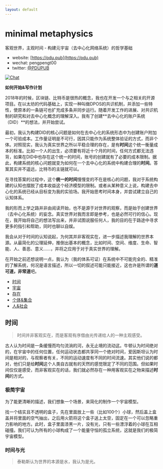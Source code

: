 ```yaml
---
layout: default
---
```


# minimal metaphysics
客观世界，主观时间 - 构建元宇宙（去中心化网络系统）的哲学基础

* website: [https://pdu.pub](https://pdu.pub)
* wechat: pengpengt00
* twitter: [@PDUPUB](https://twitter.com/pdupub)

[![Chat](https://img.shields.io/badge/gitter-Docs%20chat-4AB495.svg)](https://gitter.im/pdupub/Welcome)

**如何开始&写作计划** 

2018年的时候，区块链、比特币是很热的概念，我也在开发一个与之相关的开源项目。在以太坊的代码基础上，实现一种叫做DPOS的共识机制，并添加一些特性，使原本的一条链可也扩充成多条并同步运行。随着开发工作的进展、对共识机制的研究和对去中心化概念的理解深入。我有了创建**去中心化的账户系统（DID）**的想法，并开始尝试。

最初，我认为构建DID的核心问题是如何在去中心化的系统形态中为创建账户附加一个可验成本。工作量证明是不可行，因其只能作为系统整体验证的方式，而非个体。对照现实，我认为真实世界之所以平稳合理的存在，是有**时间**这个统一衡量成本的标准。比如一个人的出生，必须要有将近十个月的时间，任何方式都无法违背，如果在DID中也存在这个统一的时间，账号的创建就有了必要的成本限制。据此，构建系统的核心问题就变为如何在一个去中心化的系统中构建合理的**时间**。答案其实并不遥远，比特币的主链就可以。

在寻找答案的过程中，这个**统一的时间**慢慢变的不在是核心的问题，我对于系统构建的认知也摆脱了成本收益这个经济模型的限制。或者从某种意义上说，构建去中心化的系统已经从目标变为我的实验场。我开始思考时间本身，并尝试建立自己的认知体系。

我的形而上学之路并非由阅读开始，也不是源于对世界的观察，而是始于创建世界（去中心化系统）的妄念。真实世界对我而言即是参考，也是必然可行的信心。现在，我开始将自己的想法写出来，并非试图说服任何人，我的目的在于路途中寻求更多的指引和帮助，同时也聊以自娱。

我会从对于时间的认知说起，为何其并非客观实在，进一步描述我理解的世界本源。从最简化的公理延伸，推倒出基本的概念，比如时间、空间、维度、生命、智能、人、善恶、意义……，并将之应用于对于真实世界的理解。

在开始之前还想说明一点，我认为（我的体系可证）在系统中不可能完全的、精准的了解系统，何况是语言描述，所以一切的叙述可能只能接近，这也许是所谓的**道可道，非常道**吧。

<!-- MarkdownTOC depth=4 autolink=true bracket=round list_bullets="-*+" -->
- [时间](#时间)
- [宇宙](#宇宙)
- [存在](#存在)
- [个体&集合](#个体&集合)
- [人&社会](让你&社会)
<!-- /MarkdownTOC -->

## 时间

> 时间并非客观实在，而是客观有序借由光传递给人的一种主观感受。

古人认为时间是一条缓慢而均匀流淌的河，永无止境的流动这。牛顿认为时间绝对的，在宇宙中的任何位置，任何运动状态都共享同一个绝对时间，爱因斯坦认为时间是相对的，与观察者有关，不同的运动速度有不同的时间流速。其实他们说的都对，他们只是给**时间**这个人类自古就有的天然的感觉限定了不同的范围。但如果时间仅仅是感受，而非客观实在的话，我们就必然存在一种用客观实在之物来描述**时间**的方式。

### 极简宇宙

为了能更清晰的描述，我们想象一个场景，来简化的制作一个宇宙模型。

找一个结实且不透明的盒子，先在里面放上一些（比如100个）小球，然后盖上盒盖并将里面的空气抽出，之后用火箭将这个盒子送上太空，固定在一个可以忽略重力影响的地方。此时，盒子里面漆黑一片，没有光，只有一些漂浮着的小球在互相碰撞。我们可认为所有的小球构成了一个能量守恒的孤立系统，这就是我们的极简宇宙模型。

### 时间与光


> 泰勒斯认为世界的本源是水，我认为是光。
